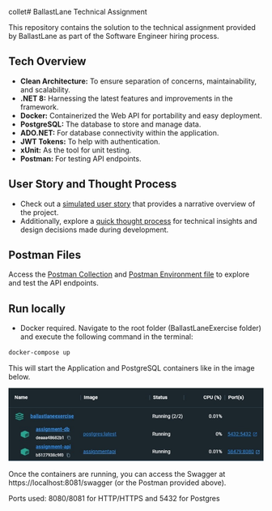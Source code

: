 collet# BallastLane Technical Assignment

This repository contains the solution to the technical assignment provided by BallastLane as part of the Software Engineer hiring process.

## Tech Overview

- **Clean Architecture:** To ensure separation of concerns, maintainability, and scalability.
- **.NET 8:** Harnessing the latest features and improvements in the framework.
- **Docker:** Containerized the Web API for portability and easy deployment.
- **PostgreSQL:** The database to store and manage data.
- **ADO.NET:** For database connectivity within the application.
- **JWT Tokens:** To help with authentication.
- **xUnit:** As the tool for unit testing.
- **Postman:** For testing API endpoints.

## User Story and Thought Process

- Check out a [simulated user story](docs/user-story.txt) that provides a narrative overview of the project.
- Additionally, explore a [quick thought process](docs/thought-process.txt) for technical insights and design decisions made during development.

## Postman Files

Access the [Postman Collection](docs/postman/BallastLaneAssignment.postman_collection) and [Postman Environment file](docs/postman/BallastLaneAssignment.postman_environment) to explore and test the API endpoints.

## Run locally

- Docker required. Navigate to the root folder (BallastLaneExercise folder) and execute the following command in the terminal:

```bash
docker-compose up
```

This will start the Application and PostgreSQL containers like in the image below.

![Image](docs/containers.jpg)

Once the containers are running, you can access the Swagger at https://localhost:8081/swagger (or the Postman provided above).

Ports used: 8080/8081 for HTTP/HTTPS and 5432 for Postgres
